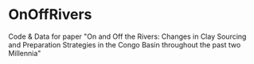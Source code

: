 # OnOffRivers
Code &amp; Data for paper "On and Off the Rivers: Changes in Clay Sourcing and Preparation Strategies in the Congo Basin throughout the past two Millennia"
